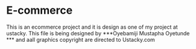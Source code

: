 # E-commerce
This is an ecommerce project and it is design as one of my project at ustacky.
This file is being designed by ***Oyebamiji Mustapha Oyetunde *** and aall graphics copyright are directed to Ustacky.com
